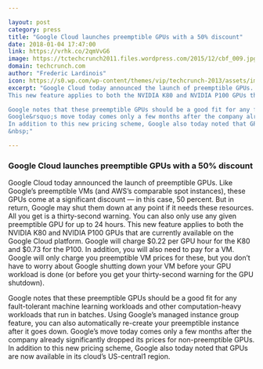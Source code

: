 ```yaml
---

layout: post
category: press
title: "Google Cloud launches preemptible GPUs with a 50% discount"
date: 2018-01-04 17:47:00
link: https://vrhk.co/2qmVvG6
image: https://tctechcrunch2011.files.wordpress.com/2015/12/cbf_009.jpg?w=1200&fit=200%2C150
domain: techcrunch.com
author: "Frederic Lardinois"
icon: https://s0.wp.com/wp-content/themes/vip/techcrunch-2013/assets/images/favicon.ico
excerpt: "Google Cloud today announced the launch of preemptible GPUs. Like Google&rsquo;s preemptible VMs (and AWS&rsquo;s comparable spot instances), these GPUs come at a significant discount &mdash; in this case, 50 percent. But in return, Google may shut them down at any point if it needs these resources. All you get is a thirty-second warning. You can also only use any given preemptible GPU for up to 24 hours.
This new feature applies to both the NVIDIA K80 and NVIDIA P100 GPUs that are currently available on the Google Cloud platform. Google will charge $0.22 per GPU hour for the K80 and $0.73 for the P100. In addition, you will also need to pay for a VM. Google will only charge you preemptible VM prices for these, but you don&rsquo;t have to worry about Google shutting down your VM before your GPU workload is done (or before you get your thirty-second warning for the GPU shutdown).

Google notes that these preemptible GPUs should be a good fit for any fault-tolerant machine learning workloads and other computation-heavy workloads that run in batches. Using Google&rsquo;s managed instance group feature, you can also automatically re-create your preemptible instance after it goes down.
Google&rsquo;s move today comes only a few months after the company already significantly dropped its prices for non-preemptible GPUs.
In addition to this new pricing scheme, Google also today noted that GPUs are now available in its cloud&rsquo;s US-central1 region.
&nbsp;"

---
```


### Google Cloud launches preemptible GPUs with a 50% discount

Google Cloud today announced the launch of preemptible GPUs. Like Google&rsquo;s preemptible VMs (and AWS&rsquo;s comparable spot instances), these GPUs come at a significant discount &mdash; in this case, 50 percent. But in return, Google may shut them down at any point if it needs these resources. All you get is a thirty-second warning. You can also only use any given preemptible GPU for up to 24 hours.
This new feature applies to both the NVIDIA K80 and NVIDIA P100 GPUs that are currently available on the Google Cloud platform. Google will charge $0.22 per GPU hour for the K80 and $0.73 for the P100. In addition, you will also need to pay for a VM. Google will only charge you preemptible VM prices for these, but you don&rsquo;t have to worry about Google shutting down your VM before your GPU workload is done (or before you get your thirty-second warning for the GPU shutdown).

Google notes that these preemptible GPUs should be a good fit for any fault-tolerant machine learning workloads and other computation-heavy workloads that run in batches. Using Google&rsquo;s managed instance group feature, you can also automatically re-create your preemptible instance after it goes down.
Google&rsquo;s move today comes only a few months after the company already significantly dropped its prices for non-preemptible GPUs.
In addition to this new pricing scheme, Google also today noted that GPUs are now available in its cloud&rsquo;s US-central1 region.
&nbsp;